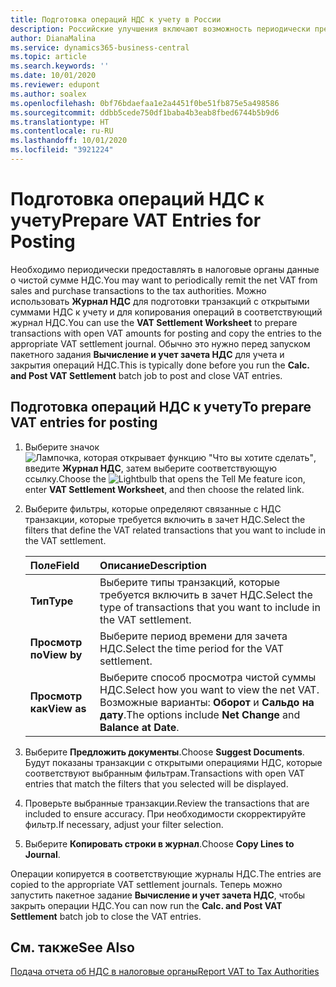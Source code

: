 ```yaml
---
title: Подготовка операций НДС к учету в России
description: Российские улучшения включают возможность периодически предоставлять в налоговые органы данные о чистой сумме НДС покупок или продаж.
author: DianaMalina
ms.service: dynamics365-business-central
ms.topic: article
ms.search.keywords: ''
ms.date: 10/01/2020
ms.reviewer: edupont
ms.author: soalex
ms.openlocfilehash: 0bf76bdaefaa1e2a4451f0be51fb875e5a498586
ms.sourcegitcommit: ddbb5cede750df1baba4b3eab8fbed6744b5b9d6
ms.translationtype: HT
ms.contentlocale: ru-RU
ms.lasthandoff: 10/01/2020
ms.locfileid: "3921224"
---
```

# <a name="prepare-vat-entries-for-posting"></a><span data-ttu-id="801eb-103">Подготовка операций НДС к учету</span><span class="sxs-lookup"><span data-stu-id="801eb-103">Prepare VAT Entries for Posting</span></span>

<span data-ttu-id="801eb-104">Необходимо периодически предоставлять в налоговые органы данные о чистой сумме НДС.</span><span class="sxs-lookup"><span data-stu-id="801eb-104">You may want to periodically remit the net VAT from sales and purchase transactions to the tax authorities.</span></span> <span data-ttu-id="801eb-105">Можно использовать **Журнал НДС** для подготовки транзакций с открытыми суммами НДС к учету и для копирования операций в соответствующий журнал НДС.</span><span class="sxs-lookup"><span data-stu-id="801eb-105">You can use the **VAT Settlement Worksheet** to prepare transactions with open VAT amounts for posting and copy the entries to the appropriate VAT settlement journal.</span></span> <span data-ttu-id="801eb-106">Обычно это нужно перед запуском пакетного задания **Вычисление и учет зачета НДС** для учета и закрытия операций НДС.</span><span class="sxs-lookup"><span data-stu-id="801eb-106">This is typically done before you run the **Calc. and Post VAT Settlement** batch job to post and close VAT entries.</span></span>

## <a name="to-prepare-vat-entries-for-posting"></a><span data-ttu-id="801eb-107">Подготовка операций НДС к учету</span><span class="sxs-lookup"><span data-stu-id="801eb-107">To prepare VAT entries for posting</span></span>

1. <span data-ttu-id="801eb-108">Выберите значок ![Лампочка, которая открывает функцию "Что вы хотите сделать"](../../media/ui-search/search_small.png "Что вы хотите сделать"), введите **Журнал НДС**, затем выберите соответствующую ссылку.</span><span class="sxs-lookup"><span data-stu-id="801eb-108">Choose the ![Lightbulb that opens the Tell Me feature](../../media/ui-search/search_small.png "Tell me what you want to do") icon, enter **VAT Settlement Worksheet**, and then choose the related link.</span></span>

2. <span data-ttu-id="801eb-109">Выберите фильтры, которые определяют связанные с НДС транзакции, которые требуется включить в зачет НДС.</span><span class="sxs-lookup"><span data-stu-id="801eb-109">Select the filters that define the VAT related transactions that you want to include in the VAT settlement.</span></span>

   | <span data-ttu-id="801eb-110">Поле</span><span class="sxs-lookup"><span data-stu-id="801eb-110">Field</span></span>       | <span data-ttu-id="801eb-111">Описание</span><span class="sxs-lookup"><span data-stu-id="801eb-111">Description</span></span>                                                  |
   | :---------- | :----------------------------------------------------------- |
   | <span data-ttu-id="801eb-112">**Тип**</span><span class="sxs-lookup"><span data-stu-id="801eb-112">**Type**</span></span>    | <span data-ttu-id="801eb-113">Выберите типы транзакций, которые требуется включить в зачет НДС.</span><span class="sxs-lookup"><span data-stu-id="801eb-113">Select the type of transactions that you want to include in the VAT settlement.</span></span> |
   | <span data-ttu-id="801eb-114">**Просмотр по**</span><span class="sxs-lookup"><span data-stu-id="801eb-114">**View by**</span></span> | <span data-ttu-id="801eb-115">Выберите период времени для зачета НДС.</span><span class="sxs-lookup"><span data-stu-id="801eb-115">Select the time period for the VAT settlement.</span></span>               |
   | <span data-ttu-id="801eb-116">**Просмотр как**</span><span class="sxs-lookup"><span data-stu-id="801eb-116">**View as**</span></span> | <span data-ttu-id="801eb-117">Выберите способ просмотра чистой суммы НДС.</span><span class="sxs-lookup"><span data-stu-id="801eb-117">Select how you want to view the net VAT.</span></span> <span data-ttu-id="801eb-118">Возможные варианты: **Оборот** и **Сальдо на дату**.</span><span class="sxs-lookup"><span data-stu-id="801eb-118">The options include **Net Change** and **Balance at Date**.</span></span> |

3. <span data-ttu-id="801eb-119">Выберите **Предложить документы**.</span><span class="sxs-lookup"><span data-stu-id="801eb-119">Choose **Suggest Documents**.</span></span> <span data-ttu-id="801eb-120">Будут показаны транзакции с открытыми операциями НДС, которые соответствуют выбранным фильтрам.</span><span class="sxs-lookup"><span data-stu-id="801eb-120">Transactions with open VAT entries that match the filters that you selected will be displayed.</span></span>

4. <span data-ttu-id="801eb-121">Проверьте выбранные транзакции.</span><span class="sxs-lookup"><span data-stu-id="801eb-121">Review the transactions that are included to ensure accuracy.</span></span> <span data-ttu-id="801eb-122">При необходимости скорректируйте фильтр.</span><span class="sxs-lookup"><span data-stu-id="801eb-122">If necessary, adjust your filter selection.</span></span>

5. <span data-ttu-id="801eb-123">Выберите **Копировать строки в журнал**.</span><span class="sxs-lookup"><span data-stu-id="801eb-123">Choose **Copy Lines to Journal**.</span></span>

<span data-ttu-id="801eb-124">Операции копируется в соответствующие журналы НДС.</span><span class="sxs-lookup"><span data-stu-id="801eb-124">The entries are copied to the appropriate VAT settlement journals.</span></span> <span data-ttu-id="801eb-125">Теперь можно запустить пакетное задание **Вычисление и учет зачета НДС**, чтобы закрыть операции НДС.</span><span class="sxs-lookup"><span data-stu-id="801eb-125">You can now run the **Calc. and Post VAT Settlement** batch job to close the VAT entries.</span></span>

## <a name="see-also"></a><span data-ttu-id="801eb-126">См. также</span><span class="sxs-lookup"><span data-stu-id="801eb-126">See Also</span></span>

[<span data-ttu-id="801eb-127">Подача отчета об НДС в налоговые органы</span><span class="sxs-lookup"><span data-stu-id="801eb-127">Report VAT to Tax Authorities</span></span>](../../finance-how-report-vat.md)  
